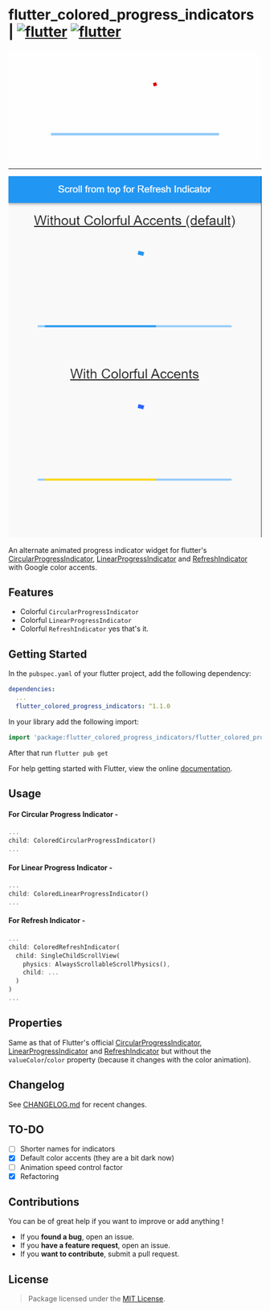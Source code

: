 # flutter_colored_progress_indicators <span> | </span> <a href="https://pub.dev/packages/flutter_colored_progress_indicators"><img src="https://img.shields.io/badge/pub.dev-v1.0.1-red?style=flat-square" alt="flutter"/></a> <a href="https://flutter.dev/"><img src="https://img.shields.io/badge/Built with-flutter-blue?style=flat-square" alt="flutter"/></a>

<p align="center"><img src="https://raw.githubusercontent.com/Abhi011999/flutter_colored_progress_indicators/master/images/example_readme.gif" alt="example"/></p>

---

<p align="center"><img src="https://raw.githubusercontent.com/Abhi011999/flutter_colored_progress_indicators/master/images/example.gif" alt="example"/></p>

An alternate animated progress indicator widget for flutter's [CircularProgressIndicator](https://api.flutter.dev/flutter/material/CircularProgressIndicator-class.html), [LinearProgressIndicator](https://api.flutter.dev/flutter/material/LinearProgressIndicator-class.html) and [RefreshIndicator](https://api.flutter.dev/flutter/material/RefreshIndicator-class.html) with Google color accents.

## Features

- Colorful `CircularProgressIndicator`
- Colorful `LinearProgressIndicator`
- Colorful `RefreshIndicator`
yes that's it.

## Getting Started

In the `pubspec.yaml` of your flutter project, add the following dependency:

```yaml
dependencies:
  ...
  flutter_colored_progress_indicators: ^1.1.0
```

In your library add the following import:

```dart
import 'package:flutter_colored_progress_indicators/flutter_colored_progress_indicators.dart';
```

After that run `flutter pub get`

For help getting started with Flutter, view the online [documentation](https://flutter.io/).

## Usage

#### For Circular Progress Indicator -

```dart
...
child: ColoredCircularProgressIndicator()
...
```

#### For Linear Progress Indicator -

```dart
...
child: ColoredLinearProgressIndicator()
...
```

#### For Refresh Indicator -

```dart
...
child: ColoredRefreshIndicator(
  child: SingleChildScrollView(
    physics: AlwaysScrollableScrollPhysics(),
    child: ...
  )
)
...
```

## Properties

Same as that of Flutter's official [CircularProgressIndicator](https://api.flutter.dev/flutter/material/CircularProgressIndicator-class.html#instance-properties), [LinearProgressIndicator](https://api.flutter.dev/flutter/material/LinearProgressIndicator-class.html#instance-properties) and [RefreshIndicator](https://api.flutter.dev/flutter/material/RefreshIndicator-class.html#instance-properties) but without
the `valueColor`/`color` property (because it changes with the color animation).

## Changelog

See [CHANGELOG.md](https://github.com/Abhi011999/flutter_colored_progress_indicators/blob/master/CHANGELOG.md) for recent changes.

## TO-DO

- [ ] Shorter names for indicators
- [x] Default color accents (they are a bit dark now)
- [ ] Animation speed control factor
- [x] Refactoring

## Contributions

You can be of great help if you want to improve or add anything !

- If you **found a bug**, open an issue.
- If you **have a feature request**, open an issue.
- If you **want to contribute**, submit a pull request.

## License

> Package licensed under the [MIT License](https://github.com/Abhi011999/flutter_colored_progress_indicators/blob/master/LICENSE).
